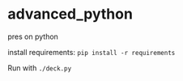 advanced_python
===============

pres on python


install requirements: `pip install -r requirements`


Run with `./deck.py`
